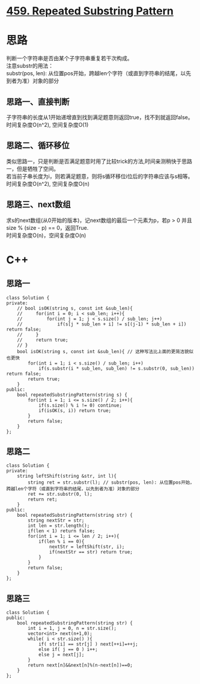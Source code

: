 # [459. Repeated Substring Pattern](https://leetcode.com/problems/repeated-substring-pattern/description/)
# 思路
判断一个字符串是否由某个子字符串重复若干次构成。  
注意substr的用法：   
substr(pos, len): 从位置pos开始，跨越len个字符（或直到字符串的结尾，以先到者为准）对象的部分
## 思路一、直接判断
子字符串的长度从1开始递增直到找到满足题意则返回true，找不到就返回false。   
时间复杂度O(n^2), 空间复杂度O(1)   
## 思路二、循环移位
类似思路一，只是判断是否满足题意时用了比较trick的方法,时间亲测稍快于思路一，但是牺牲了空间。   
若当前子串长度为i，则若满足题意，则将s循环移位i位后的字符串应该与s相等。   
时间复杂度O(n^2), 空间复杂度O(n)   
## 思路三、next数组
求s的next数组(从0开始的版本)，记next数组的最后一个元素为p，若p > 0 并且 size % (size - p) == 0，返回True.    
时间复杂度O(n)，空间复杂度O(n)


# C++
## 思路一
```
class Solution {
private:
    // bool isOK(string s, const int &sub_len){
    //     for(int i = 0; i < sub_len; i++){
    //         for(int j = 1; j < s.size() / sub_len; j++)
    //             if(s[j * sub_len + i] != s[(j-1) * sub_len + i]) return false;
    //     }
    //     return true;
    // }
    bool isOK(string s, const int &sub_len){ // 这种写法比上面的更简洁貌似也更快
        for(int i = 1; i < s.size() / sub_len; i++)
            if(s.substr(i * sub_len, sub_len) != s.substr(0, sub_len)) return false;
        return true;
    }
public:
    bool repeatedSubstringPattern(string s) {
        for(int i = 1; i <= s.size() / 2; i++){
            if(s.size() % i != 0) continue;
            if(isOK(s, i)) return true;
        }
        return false;
    }
};
```
## 思路二
```
class Solution {
private:     
    string leftShift(string &str, int l){
        string ret = str.substr(l); // substr(pos, len): 从位置pos开始，跨越len个字符（或直到字符串的结尾，以先到者为准）对象的部分
        ret += str.substr(0, l);
        return ret;
    }
public:
    bool repeatedSubstringPattern(string str) {
        string nextStr = str;
        int len = str.length();
        if(len < 1) return false;
        for(int i = 1; i <= len / 2; i++){
            if(len % i == 0){
                nextStr = leftShift(str, i);
                if(nextStr == str) return true;
            }
        }
        return false;
    }
};
```
## 思路三
```
class Solution {
public:
    bool repeatedSubstringPattern(string str) {
        int i = 1, j = 0, n = str.size();
        vector<int> next(n+1,0);
        while( i < str.size() ){
            if( str[i] == str[j] ) next[++i]=++j;
            else if( j == 0 ) i++;
            else j = next[j];
        }
        return next[n]&&next[n]%(n-next[n])==0;
    }
};
```
